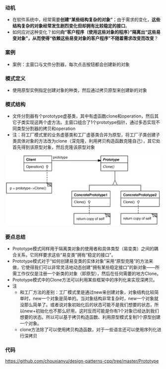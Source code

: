 ### 动机

* 在软件系统中，经常需要**创建“某些结构复杂的对象”**；由于需求的变化，**这些结构复杂的对象经常发生剧烈变化但却拥有比较稳定的接口**。
* 如何应对这种变化？如何**向“客户程序（使用这些对象的程序）”隔离出“这些易变对象”，从而使得“依赖这些易变对象的客户程序”不随着需求改变而改变**？

### 案例

* 案例：主窗口与文件分割器，每次点击按钮都会创建新的对象

### 模式定义

* 使用原型实例指定创建对象的种类，然后通过拷贝原型来创建新的对象

### 模式结构

* 文件分割器有个prototype虚基类，其中有虚函数clone和operation，然后其它子类实现这两个虚方法。主窗口组合了1个prototype指针，通过多态实现不同类型分割器的拷贝和operation
* 注：将工厂模式里的业务虚基类和工厂虚基类合并为原型，将工厂子类创建子类具体对象的方法改为clone（深克隆，利用拷贝构造函数克隆自己），其它处首先得到该原型对象，然后克隆该原型对象

![](./images/Prototype.png)

### 要点总结

* Prototype模式同样用于隔离类对象的使用者和具体类型（易变类）之间的耦合关系，它同样要求这些“易变类”拥有“稳定的接口”。
* Prototype模式对于“如何创建易变类的实体对象”采用“原型克隆”的方法来做，它使得我们可以非常灵活地动态创建“拥有某些稳定接口”的新对象——所需工作仅仅是注册一个新类的对象（即原型），然后在任何需要的地方Clone。
* Prototype模式中的Clone方法可以利用某些框架中的序列化来实现深拷贝。
* 注
  * 和工厂方法的差别：工厂模式里是通过new来创建对象，对象结构比较简单时，new一个对象是简单的。当对象结构非常复杂时，new一个对象就没那么简单了。或者说对象初始化后的状态可能不是我们想要的状态，所以new+初始化也不那么好用，这时反而可能是你有1个对象已经达到我们想要的状态。所以可以基于拷贝构造函数、利用原型模式复制1个原型创建一个对象。
  * clone方法除了可以使用拷贝构造函数，对于一些语言还可以使用序列化进行深拷贝

### 代码

https://github.com/chouxianyu/design-patterns-cpp/tree/master/Prototype
